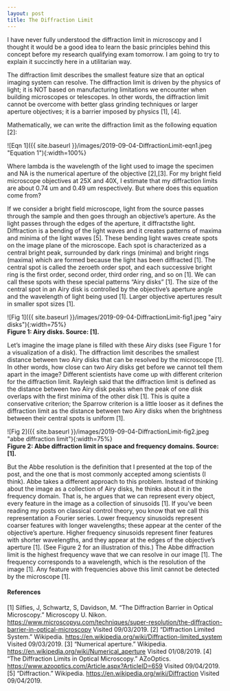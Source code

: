 ```yaml
---
layout: post
title: The Diffraction Limit
---
```


I have never fully understood the diffraction limit in microscopy and I thought it would be a good idea to learn the basic principles behind this concept before my research qualifying exam tomorrow. I am going to try to explain it succinctly here in a utilitarian way. 

The diffraction limit describes the smallest feature size that an optical imaging system can resolve. The diffraction limit is driven by the physics of light; it is NOT based on manufacturing limitations we encounter when building microscopes or telescopes. In other words, the diffraction limit cannot be overcome with better glass grinding techniques or larger aperture objectives; it is a barrier imposed by physics [1], [4]. 

Mathematically, we can write the diffraction limit as the following equation [2]: 

![Eqn 1]({{ site.baseurl }}/images/2019-09-04-DiffractionLimit-eqn1.jpeg "Equation 1"){:width=100%}  

Where lambda is the wavelength of the light used to image the specimen and NA is the numerical aperture of the objective [2],[3]. For my bright field microscope objectives at 25X and 40X, I estimate that my diffraction limits are about 0.74 um and 0.49 um respectively. But where does this equation come from? 

If we consider a bright field microscope, light from the source passes through the sample and then goes through an objective’s aperture. As the light passes through the edges of the aperture, it diffractsthe light. Diffraction is a bending of the light waves and it creates patterns of maxima and minima of the light waves [5]. These bending light waves create spots on the image plane of the microscope. Each spot is characterized as a central bright peak, surrounded by dark rings (minima) and bright rings (maxima) which are formed because the light has been diffracted [1]. The central spot is called the zeroeth order spot, and each successive bright ring is the first order, second order, third order ring, and so on [1]. We can call these spots with these special patterns “Airy disks” [1]. The size of the central spot in an Airy disk is controlled by the objective’s aperture angle and the wavelength of light being used [1]. Larger objective apertures result in smaller spot sizes [1]. 

![Fig 1]({{ site.baseurl }}/images/2019-09-04-DiffractionLimit-fig1.jpeg "airy disks"){:width=75%}  
**Figure 1: Airy disks. Source: [1].**

Let’s imagine the image plane is filled with these Airy disks (see Figure 1 for a visualization of a disk). The diffraction limit describes the smallest distance between two Airy disks that can be resolved by the microscope [1]. In other words, how close can two Airy disks get before we cannot tell them apart in the image? Different scientists have come up with different criterion for the diffraction limit. Rayleigh said that the diffraction limit is defined as the distance between two Airy disk peaks when the peak of one disk overlaps with the first minima of the other disk [1]. This is quite a conservative criterion; the Sparrow criterion is a little looser as it defines the diffraction limit as the distance between two Airy disks when the brightness between their central spots is uniform [1].  

![Fig 2]({{ site.baseurl }}/images/2019-09-04-DiffractionLimit-fig2.jpeg "abbe diffraction limit"){:width=75%}  
**Figure 2: Abbe diffraction limit in space and frequency domains. Source: [1].**

But the Abbe resolution is the definition that I presented at the top of the post, and the one that is most commonly accepted among scientists (I think). Abbe takes a different approach to this problem. Instead of thinking about the image as a collection of Airy disks, he thinks about it in the frequency domain. That is, he argues that we can represent every object, every feature in the image as a collection of sinusoids [1]. If you’ve been reading my posts on classical control theory, you know that we call this representation a Fourier series. Lower frequency sinusoids represent coarser features with longer wavelengths; these appear at the center of the objective’s aperture. Higher frequency sinusoids represent finer features with shorter wavelengths, and they appear at the edges of the objective’s aperture [1]. (See Figure 2 for an illustration of this.) The Abbe diffraction limit is the highest frequency wave that we can resolve in our image [1]. The frequency corresponds to a wavelength, which is the resolution of the image [1]. Any feature with frequencies above this limit cannot be detected by the microscope [1]. 

#### References 
[1] Silfies, J, Schwartz, S, Davidson, M. “The Diffraction Barrier in Optical Microscopy.” Microscopy U. Nikon. <https://www.microscopyu.com/techniques/super-resolution/the-diffraction-barrier-in-optical-microscopy> Visited 09/03/2019.
[2] “Diffraction Limited System.” Wikipedia. <https://en.wikipedia.org/wiki/Diffraction-limited_system> Visited 09/03/2019.
[3] “Numerical aperture.” Wikipedia. https://en.wikipedia.org/wiki/Numerical_aperture Visited 01/08/2019. 
[4] “The Diffraction Limits in Optical Microscopy.” AZoOptics. <https://www.azooptics.com/Article.aspx?ArticleID=659> Visited 09/04/2019.
[5] “Diffraction.” Wikipedia. <https://en.wikipedia.org/wiki/Diffraction> Visited 09/04/2019. 
